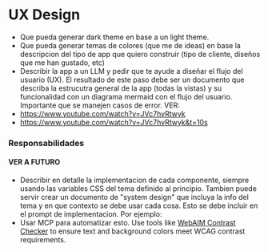 # UX Design
- Que pueda generar dark theme en base a un light theme.
- Que pueda generar temas de colores (que me de ideas) en base la descripcion del tipo de app que quiero construir (tipo de cliente, diseños que me han gustado, etc)
- Describir la app a un LLM y pedir que te ayude a diseñar el flujo del usuario (UX). El resultado de este paso debe ser un documento que describa la estrucutra general de la app (todas la vistas) y su funcionalidad con un diagrama mermaid con el flujo del usuario. Importante que se manejen casos de error.
VER:
- https://www.youtube.com/watch?v=JVc7hvRtwyk
- https://www.youtube.com/watch?v=JVc7hvRtwyk&t=10s




### Responsabilidades
#### VER A FUTURO
- Describir en detalle la implementacion de cada componente, siempre usando las variables CSS del tema definido al principio. Tambien puede servir crear un documento de "system design" que incluya la info del tema y en que contexto se debe usar cada cosa. Esto se debe incluir en el prompt de implementacion. Por ejemplo:
- Usar MCP para automatizar esto. Use tools like [WebAIM Contrast Checker](https://webaim.org/resources/contrastchecker/) to ensure text and background colors meet WCAG contrast requirements.

